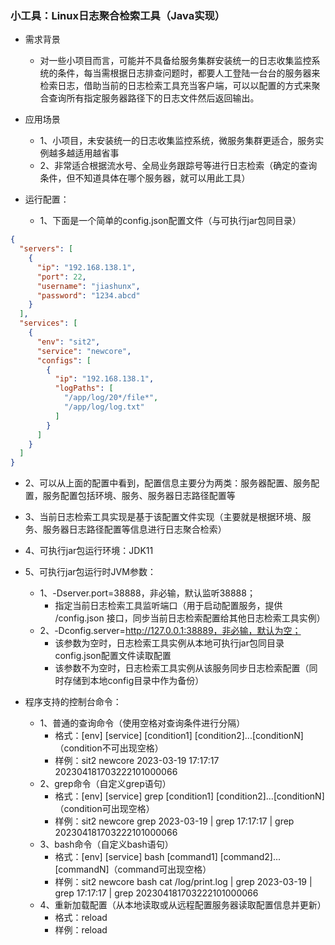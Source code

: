 ### 小工具：Linux日志聚合检索工具（Java实现）

- 需求背景
   - 对一些小项目而言，可能并不具备给服务集群安装统一的日志收集监控系统的条件，每当需根据日志排查问题时，都要人工登陆一台台的服务器来检索日志，借助当前的日志检索工具充当客户端，可以以配置的方式来聚合查询所有指定服务器路径下的日志文件然后返回输出。

- 应用场景
   - 1、小项目，未安装统一的日志收集监控系统，微服务集群更适合，服务实例越多越适用越省事
   - 2、非常适合根据流水号、全局业务跟踪号等进行日志检索（确定的查询条件，但不知道具体在哪个服务器，就可以用此工具）

- 运行配置：
   - 1、下面是一个简单的config.json配置文件（与可执行jar包同目录）
```json
{
  "servers": [
    {
      "ip": "192.168.138.1",
      "port": 22,
      "username": "jiashunx",
      "password": "1234.abcd"
    }
  ],
  "services": [
    {
      "env": "sit2",
      "service": "newcore",
      "configs": [
        {
          "ip": "192.168.138.1",
          "logPaths": [
            "/app/log/20*/file*",
            "/app/log/log.txt"
          ]
        }
      ]
    }
  ]
}
```
   - 2、可以从上面的配置中看到，配置信息主要分为两类：服务器配置、服务配置，服务配置包括环境、服务、服务器日志路径配置等
   - 3、当前日志检索工具实现是基于该配置文件实现（主要就是根据环境、服务、服务器日志路径配置等信息进行日志聚合检索）
   - 4、可执行jar包运行环境：JDK11
   - 5、可执行jar包运行时JVM参数：
      - 1、-Dserver.port=38888，非必输，默认监听38888；
         - 指定当前日志检索工具监听端口（用于启动配置服务，提供 /config.json 接口，同步当前日志检索配置给其他日志检索工具实例）
      - 2、-Dconfig.server=http://127.0.0.1:38889，非必输，默认为空；
         - 该参数为空时，日志检索工具实例从本地可执行jar包同目录config.json配置文件读取配置
         - 该参数不为空时，日志检索工具实例从该服务同步日志检索配置（同时存储到本地config目录中作为备份）

- 程序支持的控制台命令：
   - 1、普通的查询命令（使用空格对查询条件进行分隔）
      - 格式：[env] [service] [condition1] [condition2]...[conditionN]（condition不可出现空格）
      - 样例：sit2 newcore 2023-03-19 17\:17\:17 202304181703222101000066
   - 2、grep命令（自定义grep语句）
      - 格式：[env] [service] grep [condition1] [condition2]...[conditionN]（condition可出现空格）
      - 样例：sit2 newcore grep 2023-03-19 | grep 17\:17\:17 | grep 202304181703222101000066
   - 3、bash命令（自定义bash语句）
      - 格式：[env] [service] bash [command1] [command2]...[commandN]（command可出现空格）
      - 样例：sit2 newcore bash cat /log/print.log | grep 2023-03-19 | grep 17\:17\:17 | grep 202304181703222101000066
   - 4、重新加载配置（从本地读取或从远程配置服务器读取配置信息并更新）
      - 格式：reload
      - 样例：reload

